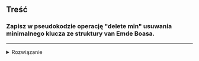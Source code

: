 ## Treść

### Zapisz w pseudokodzie operację "delete min" usuwania minimalnego klucza ze struktury van Emde Boasa.
------
<details><summary>Rozwiązanie</summary>
<p>

